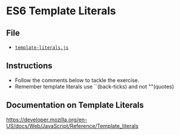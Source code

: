 # ES6 Template Literals

## File

* [`template-literals.js`](Unsolved/template-literals.js)

## Instructions

* Follow the comments below to tackle the exercise.
* Remember template literals use ``(back-ticks) and not ""(quotes)

## Documentation on Template Literals
https://developer.mozilla.org/en-US/docs/Web/JavaScript/Reference/Template_literals